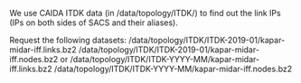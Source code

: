 We use CAIDA ITDK data (in /data/topology/ITDK/) to find out the link IPs (IPs on both sides of SACS and their aliases).

Request the following datasets:
/data/topology/ITDK/ITDK-2019-01/kapar-midar-iff.links.bz2
/data/topology/ITDK/ITDK-2019-01/kapar-midar-iff.nodes.bz2
or
/data/topology/ITDK/ITDK-YYYY-MM/kapar-midar-iff.links.bz2
/data/topology/ITDK/ITDK-YYYY-MM/kapar-midar-iff.nodes.bz2



